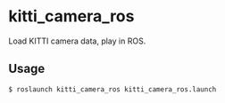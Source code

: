 # kitti_camera_ros

Load KITTI camera data, play in ROS.

## Usage

```console
$ roslaunch kitti_camera_ros kitti_camera_ros.launch
```
